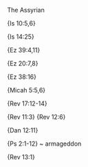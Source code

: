 The Assyrian


{Is 10:5,6}

{Is 14:25}

{Ez 39:4,11}

{Ez 20:7,8}

{Ez 38:16}

{Micah 5:5,6}

{Rev 17:12-14}

{Rev 11:3}
{Rev 12:6}

{Dan 12:11}

{Ps 2:1-12} ~ armageddon

{Rev 13:1}
